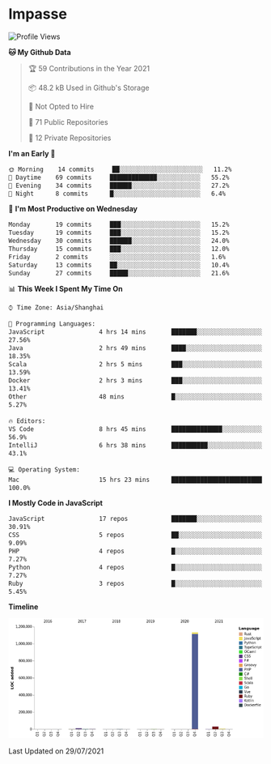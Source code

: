 # Impasse

<!--START_SECTION:waka-->
![Profile Views](http://img.shields.io/badge/Profile%20Views-0-blue)

**🐱 My Github Data** 

> 🏆 59 Contributions in the Year 2021
 > 
> 📦 48.2 kB Used in Github's Storage 
 > 
> 🚫 Not Opted to Hire
 > 
> 📜 71 Public Repositories 
 > 
> 🔑 12 Private Repositories  
 > 
**I'm an Early 🐤** 

```text
🌞 Morning    14 commits     ██░░░░░░░░░░░░░░░░░░░░░░░   11.2% 
🌆 Daytime    69 commits     █████████████░░░░░░░░░░░░   55.2% 
🌃 Evening    34 commits     ██████░░░░░░░░░░░░░░░░░░░   27.2% 
🌙 Night      8 commits      █░░░░░░░░░░░░░░░░░░░░░░░░   6.4%

```
📅 **I'm Most Productive on Wednesday** 

```text
Monday       19 commits     ███░░░░░░░░░░░░░░░░░░░░░░   15.2% 
Tuesday      19 commits     ███░░░░░░░░░░░░░░░░░░░░░░   15.2% 
Wednesday    30 commits     ██████░░░░░░░░░░░░░░░░░░░   24.0% 
Thursday     15 commits     ███░░░░░░░░░░░░░░░░░░░░░░   12.0% 
Friday       2 commits      ░░░░░░░░░░░░░░░░░░░░░░░░░   1.6% 
Saturday     13 commits     ██░░░░░░░░░░░░░░░░░░░░░░░   10.4% 
Sunday       27 commits     █████░░░░░░░░░░░░░░░░░░░░   21.6%

```


📊 **This Week I Spent My Time On** 

```text
⌚︎ Time Zone: Asia/Shanghai

💬 Programming Languages: 
JavaScript               4 hrs 14 mins       ███████░░░░░░░░░░░░░░░░░░   27.56% 
Java                     2 hrs 49 mins       ████░░░░░░░░░░░░░░░░░░░░░   18.35% 
Scala                    2 hrs 5 mins        ███░░░░░░░░░░░░░░░░░░░░░░   13.59% 
Docker                   2 hrs 3 mins        ███░░░░░░░░░░░░░░░░░░░░░░   13.41% 
Other                    48 mins             █░░░░░░░░░░░░░░░░░░░░░░░░   5.27%

🔥 Editors: 
VS Code                  8 hrs 45 mins       ██████████████░░░░░░░░░░░   56.9% 
IntelliJ                 6 hrs 38 mins       ██████████░░░░░░░░░░░░░░░   43.1%

💻 Operating System: 
Mac                      15 hrs 23 mins      █████████████████████████   100.0%

```

**I Mostly Code in JavaScript** 

```text
JavaScript               17 repos            ███████░░░░░░░░░░░░░░░░░░   30.91% 
CSS                      5 repos             ██░░░░░░░░░░░░░░░░░░░░░░░   9.09% 
PHP                      4 repos             █░░░░░░░░░░░░░░░░░░░░░░░░   7.27% 
Python                   4 repos             █░░░░░░░░░░░░░░░░░░░░░░░░   7.27% 
Ruby                     3 repos             █░░░░░░░░░░░░░░░░░░░░░░░░   5.45%

```


**Timeline**

![Chart not found](https://raw.githubusercontent.com/impasse/impasse/master/charts/bar_graph.png) 


 Last Updated on 29/07/2021
<!--END_SECTION:waka-->
